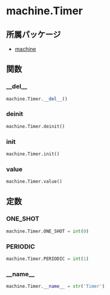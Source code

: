 # machine.Timer

## 所属パッケージ
- [machine](../../module/machine)

## 関数

### \_\_del\_\_
```python
machine.Timer.__del__()
```

### deinit
```python
machine.Timer.deinit()
```

### init
```python
machine.Timer.init()
```

### value
```python
machine.Timer.value()
```

## 定数

### ONE\_SHOT
```python
machine.Timer.ONE_SHOT = int(0)
```

### PERIODIC
```python
machine.Timer.PERIODIC = int(1)
```

### \_\_name\_\_
```python
machine.Timer.__name__ = str('Timer')
```
